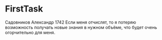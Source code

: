 # FirstTask
Садовников Александр
1742
Если меня отчислят, то я потеряю возможность получать новые знания в нужном объёме, что будет очень огорчительно для меня.
